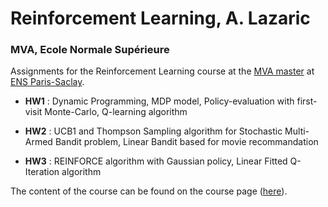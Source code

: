 # Reinforcement Learning, A. Lazaric
### MVA, Ecole Normale Supérieure

Assignments for the Reinforcement Learning course at the [MVA master](http://math.ens-paris-saclay.fr/version-francaise/formations/master-mva/)
at [ENS Paris-Saclay](http://www.ens-cachan.fr/en).

- **HW1** : Dynamic Programming, MDP model, Policy-evaluation with first-visit Monte-Carlo, Q-learning algorithm

- **HW2** : UCB1 and Thompson Sampling algorithm for Stochastic Multi-Armed Bandit problem, Linear Bandit based for movie recommandation

- **HW3** : REINFORCE algorithm with Gaussian policy, Linear Fitted Q-Iteration algorithm

The content of the course can be found on the course page ([here](http://chercheurs.lille.inria.fr/~lazaric/Webpage/MVA-RL_Course16.html)).
